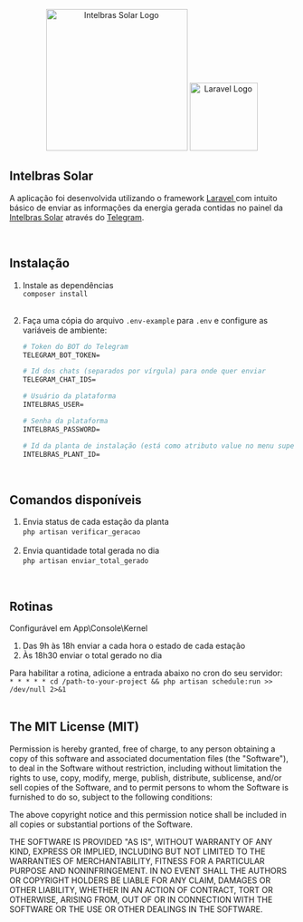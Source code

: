 <p align="center">
    <a href="http://solar-monitoramento.intelbras.com.br" target="_blank"><img src="http://solar-monitoramento.intelbras.com.br/v3/images/odm/login_logo.png" width="250" alt="Intelbras Solar Logo"></a>
    <a href="https://laravel.com" target="_blank"><img src="https://raw.githubusercontent.com/laravel/art/master/logo-lockup/5%20SVG/2%20CMYK/1%20Full%20Color/laravel-logolockup-cmyk-red.svg" width="120" alt="Laravel Logo"></a>
</p>

## Intelbras Solar

A aplicação foi desenvolvida utilizando o framework [Laravel ](https://laravel.com/)com intuito básico de enviar as informações da energia gerada contidas no painel da [Intelbras Solar](http://solar-monitoramento.intelbras.com.br) através do [Telegram](https://telegram.org/).

<br>

## Instalação

1. Instale as dependências  
   `composer install`  
   <br>
2. Faça uma cópia do arquivo `.env-example` para `.env` e configure as variáveis de ambiente:

   ```apache
   # Token do BOT do Telegram
   TELEGRAM_BOT_TOKEN=

   # Id dos chats (separados por vírgula) para onde quer enviar
   TELEGRAM_CHAT_IDS=

   # Usuário da plataforma
   INTELBRAS_USER=

   # Senha da plataforma
   INTELBRAS_PASSWORD=

   # Id da planta de instalação (está como atributo value no menu superior esquerdo da plataforma)
   INTELBRAS_PLANT_ID=
   ```

<br>

## Comandos disponíveis

1. Envia status de cada estação da planta  
   `php artisan verificar_geracao`  
   <br>
2. Envia quantidade total gerada no dia  
   `php artisan enviar_total_gerado`  

<br>

## Rotinas
Configurável em App\Console\Kernel

1. Das 9h às 18h enviar a cada hora o estado de cada estação  
2. Às 18h30 enviar o total gerado no dia  
   
Para habilitar a rotina, adicione a entrada abaixo no cron do seu servidor:  
`* * * * * cd /path-to-your-project && php artisan schedule:run >> /dev/null 2>&1`  
<br>

## The MIT License (MIT)

Permission is hereby granted, free of charge, to any person obtaining a copy
of this software and associated documentation files (the "Software"), to deal
in the Software without restriction, including without limitation the rights
to use, copy, modify, merge, publish, distribute, sublicense, and/or sell
copies of the Software, and to permit persons to whom the Software is
furnished to do so, subject to the following conditions:

The above copyright notice and this permission notice shall be included in
all copies or substantial portions of the Software.

THE SOFTWARE IS PROVIDED "AS IS", WITHOUT WARRANTY OF ANY KIND, EXPRESS OR
IMPLIED, INCLUDING BUT NOT LIMITED TO THE WARRANTIES OF MERCHANTABILITY,
FITNESS FOR A PARTICULAR PURPOSE AND NONINFRINGEMENT. IN NO EVENT SHALL THE
AUTHORS OR COPYRIGHT HOLDERS BE LIABLE FOR ANY CLAIM, DAMAGES OR OTHER
LIABILITY, WHETHER IN AN ACTION OF CONTRACT, TORT OR OTHERWISE, ARISING FROM,
OUT OF OR IN CONNECTION WITH THE SOFTWARE OR THE USE OR OTHER DEALINGS IN
THE SOFTWARE.
